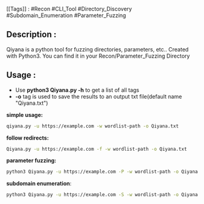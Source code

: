 [[Tags]] : #Recon #CLI_Tool  #Directory_Discovery #Subdomain_Enumeration #Parameter_Fuzzing

## Description :

Qiyana is a python tool for fuzzing directories, parameters, etc.. Created with Python3.
You can find it in your Recon/Parameter_Fuzzing Directory

## Usage :

- Use **python3 Qiyana.py -h** to get a list of all tags
- **-o** tag is used to save the results to an output txt file(default name "Qiyana.txt")

**simple usage:**
```bash
qiyana.py -u https://example.com -w wordlist-path -o Qiyana.txt
```

**follow redirects:**
```bash
Qiyana.py -u https://example.com -f -w wordlist-path -o Qiyana.txt
```

**parameter fuzzing:**
```bash
python3 Qiyana.py -u https://example.com -P -w wordlist-path -o Qiyana.txt
```


**subdomain enumeration**:
```bash
python3 Qiyana.py -u https://example.com -S -w wordlist-path -o Qiyana.txt
```

